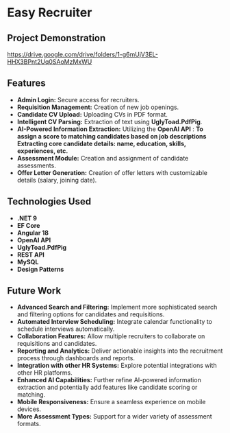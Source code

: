 # Easy Recruiter

## Project Demonstration
https://drive.google.com/drive/folders/1-g6mUjV3EL-HHX3BPnt2Uq0SAoMzMxWU

## Features
* **Admin Login:** Secure access for recruiters.
* **Requisition Management:** Creation of new job openings.
* **Candidate CV Upload:** Uploading CVs in PDF format.
* **Intelligent CV Parsing:** Extraction of text using **UglyToad.PdfPig**.
* **AI-Powered Information Extraction:** Utilizing the **OpenAI API** :
    **To assign a score to matching candidates based on job descriptions**
    **Extracting core candidate details: name, education, skills, experiences, etc.**
* **Assessment Module:** Creation and assignment of candidate assessments.
* **Offer Letter Generation:** Creation of offer letters with customizable details (salary, joining date).

## Technologies Used
* **.NET 9**
* **EF Core**
* **Angular 18**
* **OpenAI API**
* **UglyToad.PdfPig**
* **REST API**
* **MySQL**
* **Design Patterns**

## Future Work

* **Advanced Search and Filtering:** Implement more sophisticated search and filtering options for candidates and requisitions.
* **Automated Interview Scheduling:** Integrate calendar functionality to schedule interviews automatically.
* **Collaboration Features:** Allow multiple recruiters to collaborate on requisitions and candidates.
* **Reporting and Analytics:** Deliver actionable insights into the recruitment process through dashboards and reports.
* **Integration with other HR Systems:** Explore potential integrations with other HR platforms.
* **Enhanced AI Capabilities:** Further refine AI-powered information extraction and potentially add features like candidate scoring or matching.
* **Mobile Responsiveness:** Ensure a seamless experience on mobile devices.
* **More Assessment Types:** Support for a wider variety of assessment formats.
